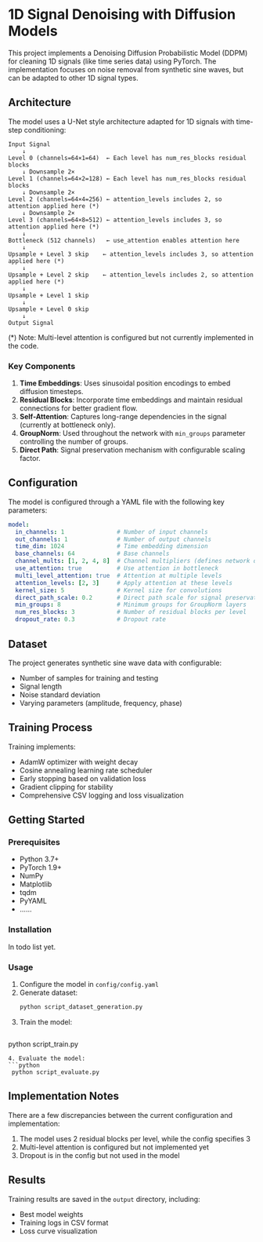 # 1D Signal Denoising with Diffusion Models

This project implements a Denoising Diffusion Probabilistic Model (DDPM) for cleaning 1D signals (like time series data) using PyTorch. The implementation focuses on noise removal from synthetic sine waves, but can be adapted to other 1D signal types.

## Architecture

The model uses a U-Net style architecture adapted for 1D signals with time-step conditioning:

```
Input Signal
    ↓
Level 0 (channels=64×1=64)  ← Each level has num_res_blocks residual blocks
    ↓ Downsample 2×
Level 1 (channels=64×2=128) ← Each level has num_res_blocks residual blocks
    ↓ Downsample 2×
Level 2 (channels=64×4=256) ← attention_levels includes 2, so attention applied here (*)
    ↓ Downsample 2×
Level 3 (channels=64×8=512) ← attention_levels includes 3, so attention applied here (*)
    ↓
Bottleneck (512 channels)   ← use_attention enables attention here
    ↓
Upsample + Level 3 skip    ← attention_levels includes 3, so attention applied here (*)
    ↓
Upsample + Level 2 skip    ← attention_levels includes 2, so attention applied here (*)
    ↓
Upsample + Level 1 skip
    ↓
Upsample + Level 0 skip
    ↓
Output Signal
```
(*) Note: Multi-level attention is configured but not currently implemented in the code.

### Key Components

1. **Time Embeddings**: Uses sinusoidal position encodings to embed diffusion timesteps.
2. **Residual Blocks**: Incorporate time embeddings and maintain residual connections for better gradient flow.
3. **Self-Attention**: Captures long-range dependencies in the signal (currently at bottleneck only).
4. **GroupNorm**: Used throughout the network with `min_groups` parameter controlling the number of groups.
5. **Direct Path**: Signal preservation mechanism with configurable scaling factor.

## Configuration

The model is configured through a YAML file with the following key parameters:

```yaml
model:
  in_channels: 1               # Number of input channels
  out_channels: 1              # Number of output channels
  time_dim: 1024               # Time embedding dimension
  base_channels: 64            # Base channels
  channel_mults: [1, 2, 4, 8]  # Channel multipliers (defines network depth)
  use_attention: true          # Use attention in bottleneck
  multi_level_attention: true  # Attention at multiple levels
  attention_levels: [2, 3]     # Apply attention at these levels
  kernel_size: 5               # Kernel size for convolutions
  direct_path_scale: 0.2       # Direct path scale for signal preservation
  min_groups: 8                # Minimum groups for GroupNorm layers
  num_res_blocks: 3            # Number of residual blocks per level
  dropout_rate: 0.3            # Dropout rate
```

## Dataset

The project generates synthetic sine wave data with configurable:
- Number of samples for training and testing
- Signal length
- Noise standard deviation
- Varying parameters (amplitude, frequency, phase)

## Training Process

Training implements:
- AdamW optimizer with weight decay
- Cosine annealing learning rate scheduler
- Early stopping based on validation loss
- Gradient clipping for stability
- Comprehensive CSV logging and loss visualization

## Getting Started

### Prerequisites

- Python 3.7+
- PyTorch 1.9+
- NumPy
- Matplotlib
- tqdm
- PyYAML
- ......

### Installation

In todo list yet.

### Usage
<!--  we have script_dataset_generation.py  script_evaluate.py  script_train.py -->
1. Configure the model in `config/config.yaml`
2. Generate dataset:
   ```python
   python script_dataset_generation.py
   ```
3. Train the model:
   ```python
python script_train.py
   ```
4. Evaluate the model:
   ```python
    python script_evaluate.py
   ```

## Implementation Notes

There are a few discrepancies between the current configuration and implementation:

1. The model uses 2 residual blocks per level, while the config specifies 3
2. Multi-level attention is configured but not implemented yet
3. Dropout is in the config but not used in the model

## Results

Training results are saved in the `output` directory, including:
- Best model weights
- Training logs in CSV format
- Loss curve visualization